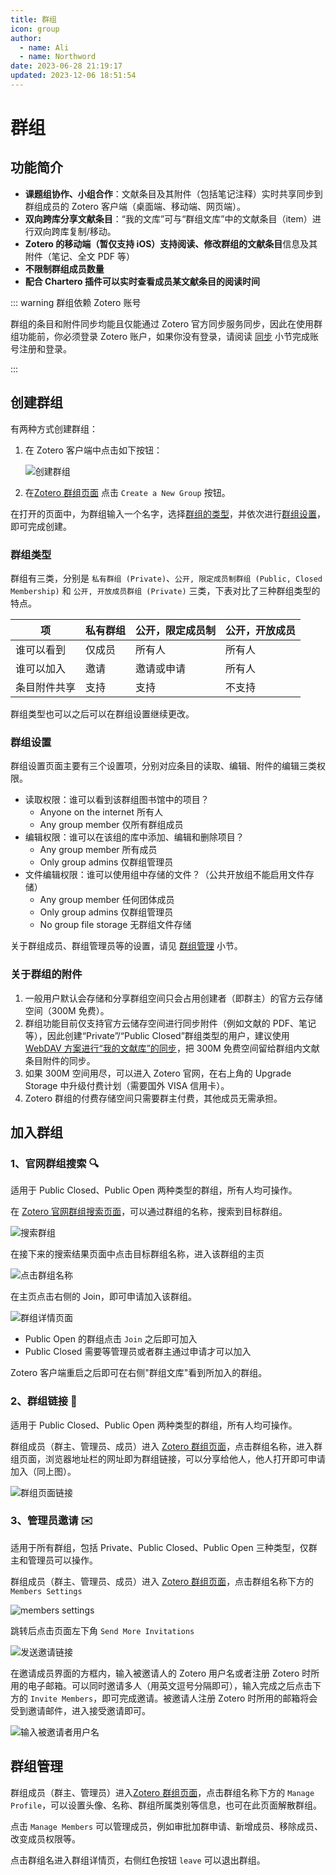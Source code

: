 ```yaml
---
title: 群组
icon: group
author:
  - name: Ali
  - name: Northword
date: 2023-06-28 21:19:17
updated: 2023-12-06 18:51:54
---
```


# 群组

## 功能简介

- **课题组协作、小组合作**：文献条目及其附件（包括笔记注释）实时共享同步到群组成员的 Zotero 客户端（桌面端、移动端、网页端）。
- **双向跨库分享文献条目**：“我的文库”可与“群组文库”中的文献条目（item）进行双向跨库复制/移动。
- **Zotero 的移动端（暂仅支持 iOS）支持阅读、修改群组的文献条目**信息及其附件（笔记、全文 PDF 等）
- **不限制群组成员数量**
- **配合 Chartero 插件可以实时查看成员某文献条目的阅读时间**

::: warning 群组依赖 Zotero 账号

群组的条目和附件同步均能且仅能通过 Zotero 官方同步服务同步，因此在使用群组功能前，你必须登录 Zotero 账户，如果你没有登录，请阅读 [同步](./sync.md#数据的同步) 小节完成账号注册和登录。

:::

## 创建群组

有两种方式创建群组：

1. 在 Zotero 客户端中点击如下按钮：

   ![创建群组](../assets/image-zotero-group-new-group.png)

2. 在[Zotero 群组页面](https://www.zotero.org/groups) 点击 `Create a New Group` 按钮。

在打开的页面中，为群组输入一个名字，选择[群组的类型](#群组类型)，并依次进行[群组设置](#群组设置)，即可完成创建。

### 群组类型

群组有三类，分别是 `私有群组 (Private)`、`公开, 限定成员制群组 (Public, Closed Membership)` 和 `公开, 开放成员群组 (Private)` 三类，下表对比了三种群组类型的特点。

| 项           | 私有群组 | 公开，限定成员制 | 公开，开放成员 |
| ------------ | -------- | ---------------- | -------------- |
| 谁可以看到   | 仅成员   | 所有人           | 所有人         |
| 谁可以加入   | 邀请     | 邀请或申请       | 所有人         |
| 条目附件共享 | 支持     | 支持             | 不支持         |

群组类型也可以之后可以在群组设置继续更改。

### 群组设置

群组设置页面主要有三个设置项，分别对应条目的读取、编辑、附件的编辑三类权限。

- 读取权限：谁可以看到该群组图书馆中的项目？
  - Anyone on the internet 所有人
  - Any group member 仅所有群组成员
- 编辑权限：谁可以在该组的库中添加、编辑和删除项目？
  - Any group member 所有成员
  - Only group admins 仅群组管理员
- 文件编辑权限：谁可以使用组中存储的文件？（公共开放组不能启用文件存储）
  - Any group member 任何团体成员
  - Only group admins 仅群组管理员
  - No group file storage 无群组文件存储

关于群组成员、群组管理员等的设置，请见 [群组管理](#群组管理) 小节。

### 关于群组的附件

1. 一般用户默认会存储和分享群组空间只会占用创建者（即群主）的官方云存储空间（300M 免费）。
2. 群组功能目前仅支持官方云储存空间进行同步附件（例如文献的 PDF、笔记等），因此创建“Private”/“Public Closed”群组类型的用户，建议使用 [WebDAV 方案进行“我的文献库”的同步](./sync.md#通过-webdav-同步附件)，把 300M 免费空间留给群组内文献条目附件的同步。
3. 如果 300M 空间用尽，可以进入 Zotero 官网，在右上角的 Upgrade Storage 中升级付费计划（需要国外 VISA 信用卡）。
4. Zotero 群组的付费存储空间只需要群主付费，其他成员无需承担。

## 加入群组

### 1、官网群组搜索 🔍

适用于 Public Closed、Public Open 两种类型的群组，所有人均可操作。

在 [Zotero 官网群组搜索页面](https://www.zotero.org/search/type/group)，可以通过群组的名称，搜索到目标群组。

![搜索群组](../assets/image-group-10.png)

在接下来的搜索结果页面中点击目标群组名称，进入该群组的主页

![点击群组名称](../assets/image-group-11.png)

在主页点击右侧的 Join，即可申请加入该群组。

![群组详情页面](../assets/image-group-12.png)

- Public Open 的群组点击 `Join` 之后即可加入
- Public Closed 需要等管理员或者群主通过申请才可以加入

Zotero 客户端重启之后即可在右侧"群组文库"看到所加入的群组。

### 2、群组链接 🔗

适用于 Public Closed、Public Open 两种类型的群组，所有人均可操作。

群组成员（群主、管理员、成员）进入 [Zotero 群组页面](https://www.zotero.org/groups/)，点击群组名称，进入群组页面，浏览器地址栏的网址即为群组链接，可以分享给他人，他人打开即可申请加入（同上图）。

![群组页面链接](../assets/image-group-13.png)

### 3、管理员邀请 ✉️

适用于所有群组，包括 Private、Public Closed、Public Open 三种类型，仅群主和管理员可以操作。

群组成员（群主、管理员、成员）进入 [Zotero 群组页面](https://www.zotero.org/groups/)，点击群组名称下方的 `Members Settings`

![members settings](../assets/image-group-14.png)

跳转后点击页面左下角 `Send More Invitations`

![发送邀请链接](../assets/image-group-15.png)

在邀请成员界面的方框内，输入被邀请人的 Zotero 用户名或者注册 Zotero 时所用的电子邮箱。可以同时邀请多人（用英文逗号分隔即可），输入完成之后点击下方的 `Invite Members`，即可完成邀请。被邀请人注册 Zotero 时所用的邮箱将会受到邀请邮件，进入接受邀请即可。

![输入被邀请者用户名](../assets/image-group-16.png)

## 群组管理

群组成员（群主、管理员）进入[Zotero 群组页面](https://www.zotero.org/groups/)，点击群组名称下方的 `Manage Profile`，可以设置头像、名称、群组所属类别等信息，也可在此页面解散群组。

点击 `Manage Members` 可以管理成员，例如审批加群申请、新增成员、移除成员、改变成员权限等。

点击群组名进入群组详情页，右侧红色按钮 `leave` 可以退出群组。
